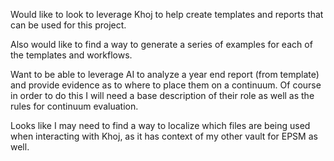 Would like to look to leverage Khoj to help create templates and reports that can be used for this project.

Also would like to find a way to generate a series of examples for each of the templates and workflows.

Want to be able to leverage AI to analyze a year end report (from template) and provide evidence as to where to place them on a continuum. Of course in order to do this I will need a base description of their role as well as the rules for continuum evaluation.

Looks like I may need to find a way to localize which files are being used when interacting with Khoj, as it has context of my other vault for EPSM as well.

